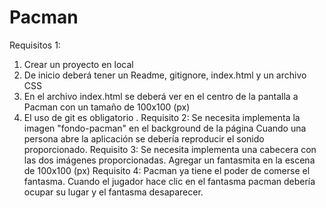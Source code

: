 # Pacman

Requisitos 1:
1. Crear un proyecto en local
2. De inicio deberá tener un Readme, gitignore, index.html y un archivo CSS
3. En el archivo index.html se deberá ver en el centro de la pantalla a Pacman con un tamaño de 100x100 (px)
4. El uso de git es obligatorio .
Requisito 2:
Se necesita implementa la imagen "fondo-pacman" en el background de la página
Cuando una persona abre la aplicación se debería reproducir el sonido proporcionado.
Requisito 3:
Se necesita implementa una cabecera con las dos imágenes proporcionadas.
Agregar un fantasmita en la escena de 100x100 (px)
Requisito 4:
Pacman ya tiene el poder de comerse el fantasma. Cuando el jugador hace clic en el fantasma pacman debería ocupar su lugar y el fantasma desaparecer.


